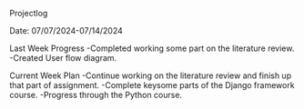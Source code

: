 Projectlog

Date: 07/07/2024-07/14/2024

Last Week Progress
-Completed working some part on the literature review.
-Created User flow diagram.

Current Week Plan
-Continue working on the literature review and finish up that part of assignment.
-Complete keysome parts of the Django framework course.
-Progress through the Python course. 




